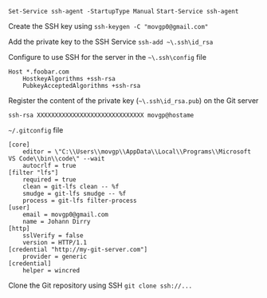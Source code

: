 
`Set-Service ssh-agent -StartupType Manual`
`Start-Service ssh-agent`


Create the SSH key using `ssh-keygen -C "movgp0@gmail.com"`

Add the private key to the SSH Service `ssh-add ~\.ssh\id_rsa`

Configure to use SSH for the server in the `~\.ssh\config` file
```
Host *.foobar.com
    HostkeyAlgorithms +ssh-rsa
    PubkeyAcceptedAlgorithms +ssh-rsa
```

Register the content of the private key (`~\.ssh\id_rsa.pub`) on the Git server
```
ssh-rsa XXXXXXXXXXXXXXXXXXXXXXXXXXXXXX movgp@hostame
```

`~/.gitconfig` file
```
[core]
    editor = \"C:\\Users\\movgp\\AppData\\Local\\Programs\\Microsoft VS Code\\bin\\code\" --wait
    autocrlf = true
[filter "lfs"]
    required = true
    clean = git-lfs clean -- %f
    smudge = git-lfs smudge -- %f
    process = git-lfs filter-process
[user]
    email = movgp0@gmail.com
    name = Johann Dirry
[http]
    sslVerify = false
    version = HTTP/1.1
[credential "http://my-git-server.com"]
    provider = generic
[credential]
    helper = wincred
```

Clone the Git repository using SSH `git clone ssh://...`